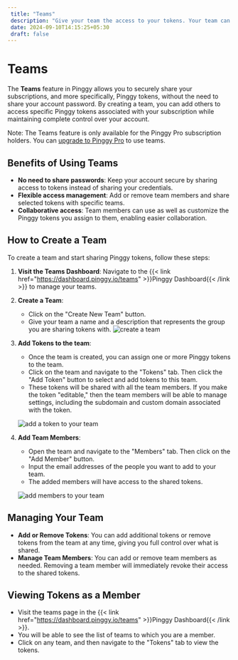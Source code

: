 ```yaml
---
 title: "Teams" 
 description: "Give your team the access to your tokens. Your team can create persistent Pinggy tunnels and configure them using your token."
 date: 2024-09-10T14:15:25+05:30 
 draft: false 
---
```


# Teams

The **Teams** feature in Pinggy allows you to securely share your subscriptions, and more specifically, Pinggy tokens, without the need to share your account password. By creating a team, you can add others to access specific Pinggy tokens associated with your subscription while maintaining complete control over your account.

Note: The Teams feature is only available for the Pinggy Pro subscription holders. You can <a target="_blank" href="https://pinggy.io/#prices">upgrade to Pinggy Pro</a>  to use teams.

## Benefits of Using Teams
- **No need to share passwords**: Keep your account secure by sharing access to tokens instead of sharing your credentials.
- **Flexible access management**: Add or remove team members and share selected tokens with specific teams.
- **Collaborative access**: Team members can use as well as customize the Pinggy tokens you assign to them, enabling easier collaboration.

## How to Create a Team

To create a team and start sharing Pinggy tokens, follow these steps:

1. **Visit the Teams Dashboard**:
 Navigate to the {{< link href="https://dashboard.pinggy.io/teams" >}}Pinggy Dashboard{{< /link >}} to manage your teams.

2. **Create a Team**:
   - Click on the "Create New Team" button.
   - Give your team a name and a description that represents the group you are sharing tokens with.
    ![create a team](/doc_img/teams/create_team.png)


3. **Add Tokens to the team**:
   - Once the team is created, you can assign one or more Pinggy tokens to the team.
   - Click on the team and navigate to the "Tokens" tab. Then click the "Add Token" button to select and add tokens to this team.
   - These tokens will be shared with all the team members. If you make the token "editable," then the team members will be able to manage settings, including the subdomain and custom domain associated with the token. 

    ![add a token to your team](/doc_img/teams/add_token.png)


4. **Add Team Members**:
   - Open the team and navigate to the "Members" tab. Then click on the "Add Member" button.
   - Input the email addresses of the people you want to add to your team.
   - The added members will have access to the shared tokens.

    ![add members to your team](/doc_img/teams/add_member.png)

## Managing Your Team
- **Add or Remove Tokens**: You can add additional tokens or remove tokens from the team at any time, giving you full control over what is shared.
- **Manage Team Members**: You can add or remove team members as needed. Removing a team member will immediately revoke their access to the shared tokens.


## Viewing Tokens as a Member

- Visit the teams page in the {{< link href="https://dashboard.pinggy.io/teams" >}}Pinggy Dashboard{{< /link >}}.
- You will be able to see the list of teams to which you are a member.
- Click on any team, and then navigate to the "Tokens" tab to view the tokens.


